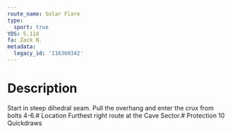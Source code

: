 ```yaml
---
route_name: Solar Flare
type:
  sport: true
YDS: 5.11d
fa: Zack N.
metadata:
  legacy_id: '116369342'
---
```

# Description
Start in steep dihedral seam. Pull the overhang and enter the crux from bolts 4-6.# Location
Furthest right route at the Cave Sector.# Protection
10 Quickdraws